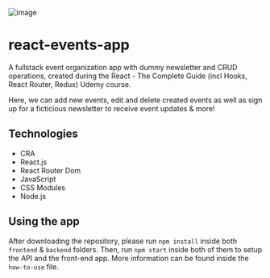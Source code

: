 ![image](https://user-images.githubusercontent.com/52185265/214881907-ba463a44-66c2-45ad-8e23-56018cb42f3a.png)


# react-events-app
A fullstack event organization app with dummy newsletter and CRUD operations, created during the  React - The Complete Guide (incl Hooks, React Router, Redux) Udemy course.

Here, we can add new events, edit and delete created events as well as sign up for a ficticious newsletter to receive event updates & more!

## Technologies
- CRA
- React.js
- React Router Dom
- JavaScript
- CSS Modules
- Node.js

## Using the app
After downloading the repository, please run `npm install` inside both `frontend` & `backend` folders. Then, run `npm start` inside both of them to setup the API and the front-end app. More information can be found inside the `how-to-use` file.
